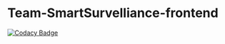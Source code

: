 # Team-SmartSurvelliance-frontend

[![Codacy Badge](https://api.codacy.com/project/badge/Grade/bff5fd73230d4085b848cc2ceae08a1f)](https://app.codacy.com/gh/BuildForSDGCohort2/Team-SmartSurvelliance-frontend?utm_source=github.com&utm_medium=referral&utm_content=BuildForSDGCohort2/Team-SmartSurvelliance-frontend&utm_campaign=Badge_Grade_Settings)